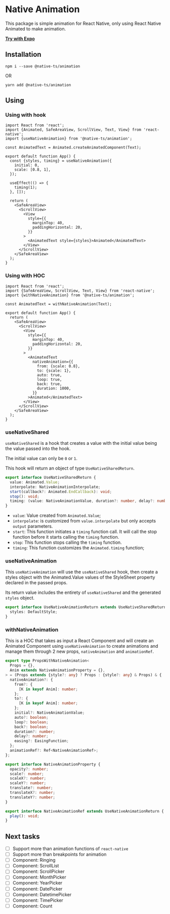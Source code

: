 # Native Animation

This package is simple animation for React Native, only using React Native Animated to make animation.

**[Try with Expo](https://snack.expo.dev/@ngvcanh/native-ts-animation)**

## Installation

```
npm i --save @native-ts/animation
```

OR

```
yarn add @native-ts/animation
```

## Using

### Using with hook

```tsx
import React from 'react';
import {Animated, SafeAreaView, ScrollView, Text, View} from 'react-native';
import {useNativeAnimation} from '@native-ts/animation';

const AnimatedText = Animated.createAnimatedComponent(Text);

export default function App() {
  const {styles, timing} = useNativeAnimation({
    initial: 0,
    scale: [0.8, 1],
  });

  useEffect(() => {
    timing(1);
  }, []);

  return (
    <SafeAreaView>
      <ScrollView>
        <View
          style={{
            marginTop: 40,
            paddingHorizontal: 20,
          }}
        >
          <AnimatedText style={styles}>Animated</AnimatedText>
        </View>
      </ScrollView>
    </SafeAreaView>
  );
}
```

### Using with HOC

```tsx
import React from 'react';
import {SafeAreaView, ScrollView, Text, View} from 'react-native';
import {withNativeAnimation} from '@native-ts/animation';

const AnimatedText = withNativeAnimation(Text);

export default function App() {
  return (
    <SafeAreaView>
      <ScrollView>
        <View
          style={{
            marginTop: 40,
            paddingHorizontal: 20,
          }}
        >
          <AnimatedText
            nativeAnimation={{
              from: {scale: 0.8},
              to: {scale: 1},
              auto: true,
              loop: true,
              back: true,
              duration: 1000,
            }}
          >Animated</AnimatedText>
        </View>
      </ScrollView>
    </SafeAreaView>
  );
}
```

### useNativeShared

`useNativeShared` is a hook that creates a value with the initial value being the value passed into the hook.

The initial value can only be `0` or `1`.

This hook will return an object of type `UseNativeSharedReturn`.

```ts
export interface UseNativeSharedReturn {
  value: Animated.Value;
  interpolate: NativeAnimationInterpolate;
  start(callback?: Animated.EndCallback): void;
  stop(): void;
  timing: (value: NativeAnimationValue, duration?: number, delay?: number, easing?: EasingFunction, callback?: Animated.EndCallback) => void;
}
```

- `value`: Value created from `Animated.Value`;
- `interpolate`: is customized from `value.interpolate` but only accepts `output` parameters.
- `start`: This function initiates a `timing` function call. It will call the stop function before it starts calling the `timing` function.
- `stop`: This function stops calling the `timing` function.
- `timing`: This function customizes the `Animated.timing` function;

### useNativeAnimation

This `useNativeAnimation` will use the `useNativeShared` hook, then create a styles object with the Animated.Value values of the StyleSheet property declared in the passed props.

Its return value includes the entirety of `useNativeShared` and the generated `styles` object.

```ts
export interface UseNativeAnimationReturn extends UseNativeSharedReturn {
  styles: DefaultStyle;
}
```

### withNativeAnimation

This is a HOC that takes as input a React Component and will create an Animated Component using `useNativeAnimation` to create animations and manage them through 2 new props, `nativeAnimation` and `animationRef`.

```ts
export type PropsWithNativeAnimation<
  Props = {},
  Anim extends NativeAnimationProperty = {},
> = (Props extends {style?: any} ? Props : {style?: any} & Props) & {
  nativeAnimation?: {
    from?: {
      [K in keyof Anim]: number;
    };
    to?: {
      [K in keyof Anim]: number;
    };
    initial?: NativeAnimationValue;
    auto?: boolean;
    loop?: boolean;
    back?: boolean;
    duration?: number;
    delay?: number;
    easing?: EasingFunction;
  };
  animationRef?: Ref<NativeAnimationRef>;
};

export interface NativeAnimationProperty {
  opacity?: number;
  scale?: number;
  scaleX?: number;
  scaleY?: number;
  translate?: number;
  translateX?: number;
  translateY?: number;
}

export interface NativeAnimationRef extends UseNativeAnimationReturn {
  play(): void;
}
```

## Next tasks

- [ ] Support more than animation functions of `react-native`
- [ ] Support more than breakpoints for animation
- [ ] Component: Ringing
- [ ] Component: ScrollList
- [ ] Component: ScrollPicker
- [ ] Component: MonthPicker
- [ ] Component: YearPicker
- [ ] Component: DatePicker
- [ ] Component: DatetimePicker
- [ ] Component: TimePicker
- [ ] Component: Count
